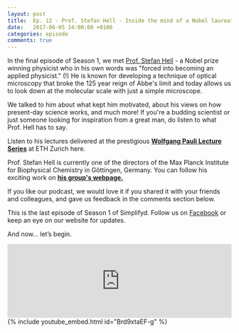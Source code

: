 ```yaml
---
layout: post
title:  Ep. 12 - Prof. Stefan Hell - Inside the mind of a Nobel laureate
date:   2017-06-05 14:00:00 +0100
categories: episode
comments: true
---
```

In the final episode of Season 1, we met [Prof. Stefan Hell](https://en.wikipedia.org/wiki/Stefan_Hell) - a Nobel prize winning physicist who in his own words was "forced into becoming an applied physicist." (!) He is known for developing a technique of optical microscopy that broke the 125 year reign of Abbe's limit and today allows us to look down at the molecular scale with just a simple microscope. 

We talked to him about what kept him motivated, about his views on how present-day science works, and much more! If you're a budding scientist or just someone looking for inspiration from a great man, do listen to what Prof. Hell has to say.

Listen to his lectures delivered at the prestigious **[Wolfgang Pauli Lecture Series](http://www.video.ethz.ch/speakers/pauli/2017.html)** at ETH Zurich here.

Prof. Stefan Hell is currently one of the directors of the Max Planck Institute for Biophysical Chemistry in Göttingen, Germany. You can follow his exciting work on **[his group's webpage.](http://www.mpibpc.mpg.de/hell)**

If you like our podcast, we would love it if you shared it with your friends and colleagues, and gave us feedback in the comments section below.

This is the last episode of Season 1 of Simplifyd. Follow us on [Facebook](https://www.facebook.com/simplifydpodcast) or keep an eye on our website for updates. 

And now... let’s begin.

<div id="media-wrapper">
<div id="soundcloud-embed"><iframe width="100%" height="166" scrolling="no" frameborder="no" src="https://w.soundcloud.com/player/?url=https%3A//api.soundcloud.com/tracks/325983561&amp;color=ff5500&amp;auto_play=false&amp;hide_related=false&amp;show_comments=true&amp;show_user=true&amp;show_reposts=false"></iframe></div>
<div id="youtube-embed">{% include youtube_embed.html id="Brd9xtaEF-g" %}</div> 
</div>
